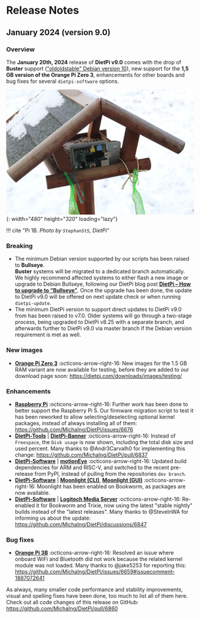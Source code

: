 # Release Notes

## January 2024 (version 9.0)

### Overview

The **January 20th, 2024** release of **DietPi v9.0** comes with the drop of **Buster** support (["oldoldstable" Debian version 10](https://wikipedia.org/wiki/Debian_version_history)), new support for the **1,5 GB version of the Orange Pi Zero 3**, enhancements for other boards and bug fixes for several `dietpi-software` options.

![Pi1 in a bird house](../assets/images/dietpi-release-v9_00.jpg){: width="480" height="320" loading="lazy"}

!!! cite "Pi 1B. *Photo by `StephanStS`, DietPi*"

### Breaking

- The minimum Debian version supported by our scripts has been raised to **Bullseye**.  
  **Buster** systems will be migrated to a dedicated branch automatically.  
  We highly recommend affected systems to either flash a new image or upgrade to Debian Bullseye, following our DietPi blog post [**DietPi – How to upgrade to “Bullseye”**](https://dietpi.com/blog/?p=811). Once the upgrade has been done, the update to DietPi v9.0 will be offered on next update check or when running `dietpi-update`.
- The minimum DietPi version to support direct updates to DietPi v9.0 from has been raised to v7.0. Older systems will go through a two-stage process, being upgraded to DietPi v8.25 with a separate branch, and afterwards further to DietPi v9.0 via master branch if the Debian version requirement is met as well.

### New images

- [**Orange Pi Zero 3**](../hardware.md#orange-pi-series) :octicons-arrow-right-16: New images for the 1.5 GB RAM variant are now available for testing, before they are added to our download page soon: <https://dietpi.com/downloads/images/testing/>

### Enhancements

- [**Raspberry Pi**](../hardware.md#raspberry-pi) :octicons-arrow-right-16: Further work has been done to better support the Raspberry Pi 5. Our firmware migration script to test it has been reworked to allow selecting/deselecting optional kernel packages, instead of always installing all of them: <https://github.com/MichaIng/DietPi/issues/6676>
- [**DietPi-Tools**](../dietpi_tools.md) | [**DietPi-Banner**](../dietpi_tools/misc_tools.md#dietpi-banner) :octicons-arrow-right-16: Instead of `Freespace`, the `Disk usage` is now shown, including the total disk size and used percent. Many thanks to @Andr3Carvalh0 for implementing this change: <https://github.com/MichaIng/DietPi/pull/6837>
- [**DietPi-Software**](../dietpi_tools/software_installation.md#dietpi-software) | [**motionEye**](../software/camera.md#motioneye) :octicons-arrow-right-16: Updated build dependencies for ARM and RISC-V, and switched to the recent pre-release from PyPI, instead of pulling from the repositories `dev branch`.
- [**DietPi-Software**](../dietpi_tools/software_installation.md#dietpi-software) | [**Moonlight (CLI)**](../software/gaming.md#moonlight-cli), [**Moonlight (GUI)**](../software/gaming.md#moonlight-gui) :octicons-arrow-right-16: Moonlight has been enabled on Bookworm, as packages are now available.
- [**DietPi-Software**](../dietpi_tools/software_installation.md#dietpi-software) | [**Logitech Media Server**](../software/media.md#lyrion-music-server) :octicons-arrow-right-16: Re-enabled it for Bookworm and Trixie, now using the latest "stable nightly" builds instead of the "latest releases". Many thanks to @SteveInWA for informing us about the update: <https://github.com/MichaIng/DietPi/discussions/6847>

### Bug fixes

- [**Orange Pi 3B**](../hardware.md#orange-pi-series) :octicons-arrow-right-16: Resolved an issue where onboard WiFi and Bluetooth did not work because the related kernel module was not loaded. Many thanks to @jake5253 for reporting this: <https://github.com/MichaIng/DietPi/issues/6659#issuecomment-1887072641>

As always, many smaller code performance and stability improvements, visual and spelling fixes have been done, too much to list all of them here. Check out all code changes of this release on GitHub: <https://github.com/MichaIng/DietPi/pull/6860>
